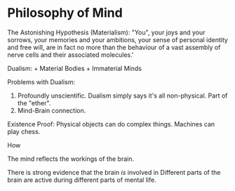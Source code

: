 # Philosophy of Mind
The Astonishing Hypothesis (Materialism):
"You", your joys and your sorrows, your memories and your ambitions, your sense of personal identity and free will, are in fact no more than the behaviour of a vast assembly of nerve cells and their associated molecules.'

Dualism: 
	+ Material Bodies
	+ Immaterial Minds

Problems with Dualism:
1. Profoundly unscientific. Dualism simply says it's all non-physical. Part of the "ether".
2. Mind-Brain connection.

Existence Proof: Physical objects can do complex things. Machines can play chess.

How 

The mind reflects the workings of the brain.

There is strong evidence that the brain *is* involved in 
Different parts of the brain are active during different parts of mental life.

